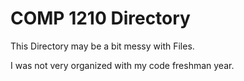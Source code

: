 # COMP 1210 Directory

This Directory may be a bit messy with Files. 

I was not very organized with my code freshman year.
